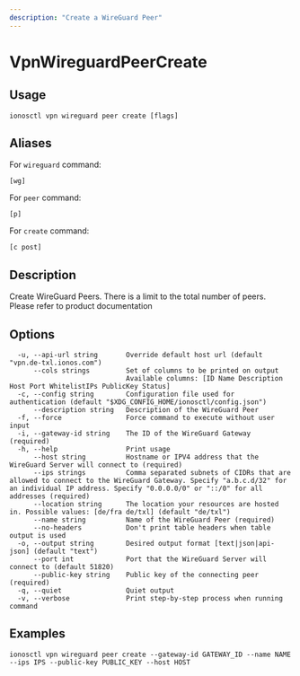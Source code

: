 ```yaml
---
description: "Create a WireGuard Peer"
---
```


# VpnWireguardPeerCreate

## Usage

```text
ionosctl vpn wireguard peer create [flags]
```

## Aliases

For `wireguard` command:

```text
[wg]
```

For `peer` command:

```text
[p]
```

For `create` command:

```text
[c post]
```

## Description

Create WireGuard Peers. There is a limit to the total number of peers. Please refer to product documentation

## Options

```text
  -u, --api-url string       Override default host url (default "vpn.de-txl.ionos.com")
      --cols strings         Set of columns to be printed on output 
                             Available columns: [ID Name Description Host Port WhitelistIPs PublicKey Status]
  -c, --config string        Configuration file used for authentication (default "$XDG_CONFIG_HOME/ionosctl/config.json")
      --description string   Description of the WireGuard Peer
  -f, --force                Force command to execute without user input
  -i, --gateway-id string    The ID of the WireGuard Gateway (required)
  -h, --help                 Print usage
      --host string          Hostname or IPV4 address that the WireGuard Server will connect to (required)
      --ips strings          Comma separated subnets of CIDRs that are allowed to connect to the WireGuard Gateway. Specify "a.b.c.d/32" for an individual IP address. Specify "0.0.0.0/0" or "::/0" for all addresses (required)
      --location string      The location your resources are hosted in. Possible values: [de/fra de/txl] (default "de/txl")
      --name string          Name of the WireGuard Peer (required)
      --no-headers           Don't print table headers when table output is used
  -o, --output string        Desired output format [text|json|api-json] (default "text")
      --port int             Port that the WireGuard Server will connect to (default 51820)
      --public-key string    Public key of the connecting peer (required)
  -q, --quiet                Quiet output
  -v, --verbose              Print step-by-step process when running command
```

## Examples

```text
ionosctl vpn wireguard peer create --gateway-id GATEWAY_ID --name NAME --ips IPS --public-key PUBLIC_KEY --host HOST 
```

